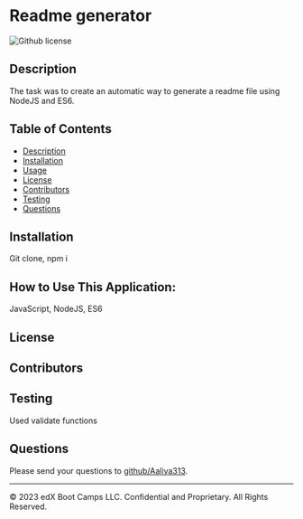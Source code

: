 # Readme generator
![Github license](https://img.shields.io/badge/license--blue.svg) 
## Description
The task was to create an automatic way to generate a readme file using NodeJS and ES6.
## Table of Contents
* [Description](#description)
* [Installation](#installation)
* [Usage](#HowtoUseThisApplication)
* [License](#license)
* [Contributors](#contributors)
* [Testing](#test)
* [Questions](#questions)
## Installation
Git clone, npm i
## How to Use This Application:
JavaScript, NodeJS, ES6
## License

## Contributors

## Testing
Used validate functions

## Questions
Please send your questions to [github/Aaliya313](https://github.com/Aaliya313).

---

© 2023 edX Boot Camps LLC. Confidential and Proprietary. All Rights Reserved.
